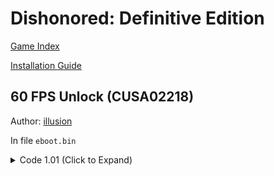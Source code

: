 # Dishonored: Definitive Edition

[Game Index](README.md#games)

[Installation Guide](https://illusion0001.github.io/install-instructions/)

## 60 FPS Unlock (CUSA02218)

Author: [illusion](https://twitter.com/illusion0002)

In file `eboot.bin`

<details>
<summary>Code 1.01 (Click to Expand)</summary>

```
BE 01 00 00 00 E8 CE E3 22 01

BE 00 00 00 00 E8 CE E3 22 01
```

</details>
